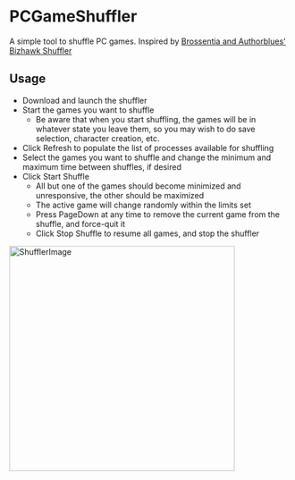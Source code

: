 # PCGameShuffler
A simple tool to shuffle PC games. Inspired by [Brossentia and Authorblues' Bizhawk Shuffler](https://github.com/authorblues/bizhawk-shuffler-2)

## Usage
* Download and launch the shuffler
* Start the games you want to shuffle
  * Be aware that when you start shuffling, the games will be in whatever state you leave them, so you may wish to do save selection, character creation, etc.
* Click Refresh to populate the list of processes available for shuffling
* Select the games you want to shuffle and change the minimum and maximum time between shuffles, if desired
* Click Start Shuffle
  * All but one of the games should become minimized and unresponsive, the other should be maximized
  * The active game will change randomly within the limits set
  * Press PageDown at any time to remove the current game from the shuffle, and force-quit it
  * Click Stop Shuffle to resume all games, and stop the shuffler

<img width="403" alt="ShufflerImage" src="https://user-images.githubusercontent.com/125438356/218967334-0cd24cb3-2d0f-4191-9bad-2349586cf7e1.png">
